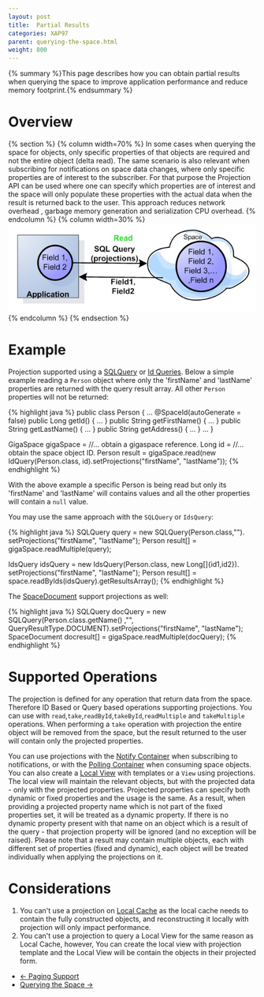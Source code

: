 ```yaml
---
layout: post
title:  Partial Results
categories: XAP97
parent: querying-the-space.html
weight: 800
---
```


{% summary %}This page describes how you can obtain partial results when querying the space to improve application performance and reduce memory footprint.{% endsummary %}

# Overview

{% section %}
{% column width=70% %}
In some cases when querying the space for objects, only specific properties of that objects are required and not the entire object (delta read). The same scenario is also relevant when subscribing for notifications on space data changes, where only specific properties are of interest to the subscriber. For that purpose the Projection API can be used where one can specify which properties are of interest and the space will only populate these properties with the actual data when the result is returned back to the user. This approach reduces network overhead , garbage memory generation and serialization CPU overhead.
{% endcolumn %}
{% column width=30% %}
![space-projections.jpg](/attachment_files/space-projections.jpg)
{% endcolumn %}
{% endsection %}



# Example

Projection supported using a [SQLQuery](./query-sql.html) or [Id Queries](./query-by-id.html). Below a simple example reading a `Person` object where only the 'firstName' and 'lastName' properties are returned with the query result array. All other `Person` properties will not be returned:

{% highlight java %}
public class Person
{
  ...
  @SpaceId(autoGenerate = false)
  public Long getId() { ... }
  public String getFirstName() { ... }
  public String getLastName() { ... }
  public String getAddress() { ... }
  ...
}

GigaSpace gigaSpace = //... obtain a gigaspace reference.
Long id = //... obtain the space object ID.
Person result = gigaSpace.read<Person>(new IdQuery<Person>(Person.class, id).setProjections("firstName", "lastName"));
{% endhighlight %}

With the above example a specific Person is being read but only its 'firstName' and 'lastName' will contains values and all the other properties will contain a `null` value.

You may use the same approach with the `SQLQuery` or `IdsQuery`:

{% highlight java %}
SQLQuery<Person> query = new SQLQuery<Person>(Person.class,"").
		setProjections("firstName", "lastName");
Person result[] = gigaSpace.readMultiple(query);

IdsQuery<Person> idsQuery = new IdsQuery<Person>(Person.class, new Long[]{id1,id2}).
		setProjections("firstName", "lastName");
Person result[] = space.readByIds(idsQuery).getResultsArray();
{% endhighlight %}

The [SpaceDocument](./document-api.html) support projections as well:

{% highlight java %}
SQLQuery<SpaceDocument> docQuery = new SQLQuery<SpaceDocument>(Person.class.getName() ,"",
	QueryResultType.DOCUMENT).setProjections("firstName", "lastName");
SpaceDocument docresult[] = gigaSpace.readMultiple(docQuery);
{% endhighlight %}

# Supported Operations

The projection is defined for any operation that return data from the space. Therefore ID Based or Query based operations supporting projections. You can use with `read`,`take`,`readById`,`takeById`,`readMultiple` and `takeMultiple` operations. When performing a `take` operation with projection the entire object will be removed from the space, but the result returned to the user will contain only the projected properties.


You can use projections with the [Notify Container](./notify-container.html) when subscribing to notifications, or with the [Polling Container](./polling-container.html) when consuming space objects. You can also create a [Local View](./local-view.html) with templates or a `View` using projections. The local view will maintain the relevant objects, but with the projected data - only with the projected properties.
Projected properties can specify both dynamic or fixed properties and the usage is the same. As a result, when providing a projected property name which is not part of the fixed properties set, it will be treated as a dynamic property. If there is no dynamic property present with that name on an object which is a result of the query - that projection property will be ignored (and no exception will be raised). Please note that a result may contain multiple objects, each with different set of properties (fixed and dynamic), each object will be treated individually when applying the projections on it.

# Considerations

1. You can't use a projection on [Local Cache](./local-cache.html) as the local cache needs to contain the fully constructed objects, and reconstructing it locally with projection will only impact performance.
1. You can't use a projection to query a Local View for the same reason as Local Cache, however, You can create the local view with projection template and the Local View will be contain the objects in their projected form.


<ul class="pager">
  <li class="previous"><a href="./query-paging-support.html">&larr; Paging Support</a></li>
  <li class="next"><a href="./querying-the-space.html">Querying the Space &rarr;</a></li>
</ul>